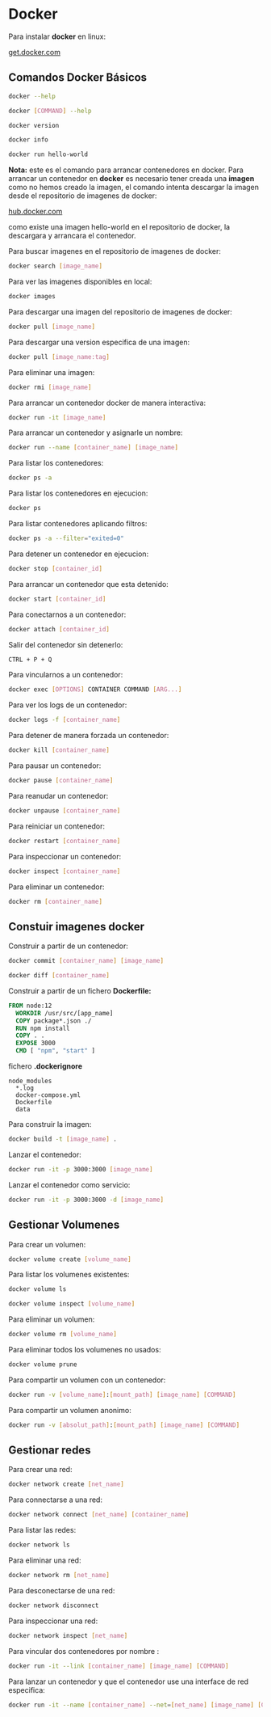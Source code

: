 # Docker

Para instalar **docker** en linux:

[get.docker.com](https://get.docker.com)

## Comandos Docker Básicos

```bash
docker --help
```

```bash
docker [COMMAND] --help
```

```bash
docker version
```

```bash
docker info
```

```bash
docker run hello-world
```

**Nota:** este es el comando para arrancar contenedores en docker. Para arrancar un contenedor en **docker** es necesario tener creada una **imagen** como no hemos creado la imagen, el comando intenta descargar la imagen desde el repositorio de imagenes de docker:

 [hub.docker.com](https://hub.docker.com)

como existe una imagen hello-world en el repositorio de docker, la descargara y arrancara el contenedor.

Para buscar imagenes en el repositorio de imagenes de docker:

```bash
docker search [image_name]
```

Para ver las imagenes disponibles en local:

```bash
docker images
```

Para descargar una imagen del repositorio de imagenes de docker:

```bash
docker pull [image_name]
```

Para descargar una version especifica de una imagen:

```bash
docker pull [image_name:tag]
```

Para eliminar una imagen:

```bash
docker rmi [image_name]
```

Para arrancar un contenedor docker de manera interactiva:

```bash
docker run -it [image_name]
```

Para arrancar un contenedor y asignarle un nombre:

```bash
docker run --name [container_name] [image_name]
```

Para listar los contenedores:

```bash
docker ps -a
```

Para listar los contenedores en ejecucion:

```bash
docker ps
```

Para listar contenedores aplicando filtros:

```bash
docker ps -a --filter="exited=0"
```

Para detener un contenedor en ejecucion:

```bash
docker stop [container_id]
```

Para arrancar un contenedor que esta detenido:

```bash
docker start [container_id]
```

Para conectarnos a un contenedor:

```bash
docker attach [container_id]
```

Salir del contenedor sin detenerlo:

```bash
CTRL + P + Q
```

Para vincularnos a un contenedor:

```bash
docker exec [OPTIONS] CONTAINER COMMAND [ARG...]
```

Para ver los logs de un contenedor:

```bash
docker logs -f [container_name]
```

Para detener de manera forzada un contenedor:

```bash
docker kill [container_name]
```

Para pausar un contenedor:

```bash
docker pause [container_name]
```

Para reanudar un contenedor:

```bash
docker unpause [container_name]
```

Para reiniciar un contenedor:

```bash
docker restart [container_name]
```

Para inspeccionar un contenedor:

```bash
docker inspect [container_name]
```

Para eliminar un contenedor:

```bash
docker rm [container_name]
```

## Constuir imagenes docker

Construir a partir de un contenedor:

```bash
docker commit [container_name] [image_name]
```

```bash
docker diff [container_name]
```

Construir a partir de un fichero **Dockerfile:**

``` Dockerfile
FROM node:12
  WORKDIR /usr/src/[app_name]
  COPY package*.json ./
  RUN npm install
  COPY . .
  EXPOSE 3000
  CMD [ "npm", "start" ]
```

fichero **.dockerignore**

```.dockerfile
node_modules
  *.log
  docker-compose.yml
  Dockerfile
  data
```

Para construir la imagen:

```bash
docker build -t [image_name] .
```

Lanzar el contenedor:

```bash
docker run -it -p 3000:3000 [image_name]
```

Lanzar el contenedor como servicio:

```bash
docker run -it -p 3000:3000 -d [image_name]
```

## Gestionar Volumenes

Para crear un volumen:

```bash
docker volume create [volume_name]
```

Para listar los volumenes existentes:

```bash
docker volume ls
```

```bash
docker volume inspect [volume_name]
```

Para eliminar un volumen:

```bash
docker volume rm [volume_name]
```

Para eliminar todos los volumenes no usados:

```bash
docker volume prune
```

Para compartir un volumen con un contenedor:

```bash
docker run -v [volume_name]:[mount_path] [image_name] [COMMAND]
```

Para compartir un volumen anonimo:

```bash
docker run -v [absolut_path]:[mount_path] [image_name] [COMMAND]
```

## Gestionar redes

Para crear una red:

```bash
docker network create [net_name]
```
Para connectarse a una red:

```bash
docker network connect [net_name] [container_name]
```

Para listar las redes:

```bash
docker network ls
```
Para eliminar una red:

```bash
docker network rm [net_name]
```

Para desconectarse de una red:

```bash
docker network disconnect
```

Para inspeccionar una red:

```bash
docker network inspect [net_name]
```

Para vincular dos contenedores por nombre :

```bash
docker run -it --link [container_name] [image_name] [COMMAND]
```

Para  lanzar un contenedor y que el contenedor use una interface de red especifica:

```bash
docker run -it --name [container_name] --net=[net_name] [image_name] [COMMAND]
```
